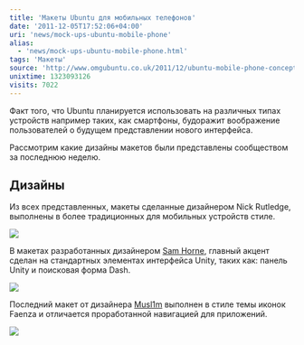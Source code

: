 ```yaml
---
title: 'Макеты Ubuntu для мобильных телефонов'
date: '2011-12-05T17:52:06+04:00'
uri: 'news/mock-ups-ubuntu-mobile-phone'
alias: 
  - 'news/mock-ups-ubuntu-mobile-phone.html'
tags: 'Макеты'
source: 'http://www.omgubuntu.co.uk/2011/12/ubuntu-mobile-phone-concepts'
unixtime: 1323093126
visits: 7022
---
```

Факт того, что Ubuntu планируется использовать на различных типах устройств например таких, как смартфоны, будоражит воображение пользователей о будущем представлении нового интерфейса.

Рассмотрим какие дизайны макетов были представлены сообществом за последнюю неделю.

## Дизайны

Из всех представленных, макеты сделанные дизайнером Nick Rutledge, выполнены в более традиционных для мобильных устройств стиле.

 [![](img/2011/12/05/17-00/ubuntu-mobile-phone-6459606027-o.jpg)](img/2011/12/05/17-00/ubuntu-mobile-phone-6459606027-o.jpg)

В макетах разработанных дизайнером [Sam Horne](http://ginjaninja405.deviantart.com/art/Ubuntu-with-mobile-Unity-268863703), главный акцент сделан на стандартных элементах интерфейса Unity, таких как: панель Unity и поисковая форма Dash.

 [![](img/2011/12/05/17-00/ubuntu-mobile-phone-2-6459606603-o.jpg)](img/2011/12/05/17-00/ubuntu-mobile-phone-2-6459606603-o.jpg)

Последний макет от дизайнера [Musl1m](http://musl1m.deviantart.com/art/Ubuntu-Phone-Explained-271229476) выполнен в стиле темы иконок Faenza и отличается проработанной навигацией для приложений.

 [![](img/2011/12/05/17-00/ubuntu-mobile-phone-1-6459607609-o.jpg)](img/2011/12/05/17-00/ubuntu-mobile-phone-1-6459607609-o.jpg)
